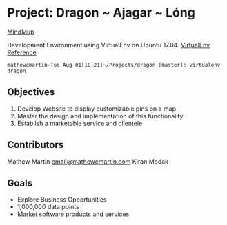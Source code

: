 # Project: Dragon ~ Ajagar ~ Lóng

[MindMup](https://drive.google.com/a/mathewcmartin.com/file/d/0B7XF8d1AI9A3dlJtT0ZrTUZYZDQ/view?usp=sharing)

Development Environment using VirtualEnv on Ubuntu 17.04.  [VirtualEnv Reference](https://virtualenv.pypa.io/en/stable/reference/)

    mathewcmartin-Tue Aug 01[10:21]~/Projects/dragon-[master]: virtualenv dragon

## Objectives

1. Develop Website to display customizable pins on a map
2. Master the design and implementation of this functionality
3. Establish a marketable service and clientele

## Contributors
Mathew Martin email@mathewcmartin.com
Kiran Modak

## Goals
- Explore Business Opportunities
- 1,000,000 data points
- Market software products and services
